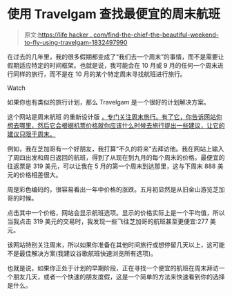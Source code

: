 # 使用 Travelgam 查找最便宜的周末航班

> 原文:[https://life hacker . com/find-the-chief-the-beautiful-weekend-to-fly-using-travelgam-1832497990](https://lifehacker.com/find-the-cheapest-weekend-to-fly-using-travelgam-1832497990)

在过去的几年里，我的很多假期都变成了“我们去一个周末”的事情，而不是需要让假期适应特定的时间框架。也就是说，我可能会在 10 月或 9 月的任何一个周末进行同样的旅行，而不是在 10 月的某个特定周末寻找航班进行旅行。

Watch

如果你也有类似的旅行计划，那么 Travelgam 是一个很好的计划解决方案。

这个网站是周末航班 的重新设计版 [，专门关注周末旅行。有了它，你告诉网站你想去哪里，然后它会根据机票价格就你应该什么时候去旅行提出一些建议，让它的建议只限于周末。](https://lifehacker.com/find-the-cheapest-weekends-to-fly-with-this-tool-1828106191) 

例如，我在芝加哥有一个好朋友，我打算“不久的将来”去拜访他。我在网站上输入了周四出发和周日返回的航班，得到了从现在到九月的每个周末的价格。最便宜的往返票是 319 美元，可以让我在 5 月的第一个周末到达那里，这与下周末 888 美元的价格相差很大。

周是彩色编码的，很容易看出一年中价格的涨跌。五月初显然是从旧金山游览芝加哥的时候。

点击其中一个价格，网站会显示航班选项。显示的价格实际上是一个平均值，所以当我点击 319 美元的交易时，我发现一些飞往芝加哥的航班甚至更便宜:277 美元。

该网站特别关注周末，所以如果你准备在其他时间旅行或想停留几天以上，这可能不是最佳解决方案(我建议谷歌航班快速浏览所有选项)。

也就是说，如果你正处于计划的早期阶段，正在寻找一个便宜的航班在周末拜访一个朋友几天，或者一个快速的朋友度假，这是一个简单的方法来快速看到你的选择是什么。